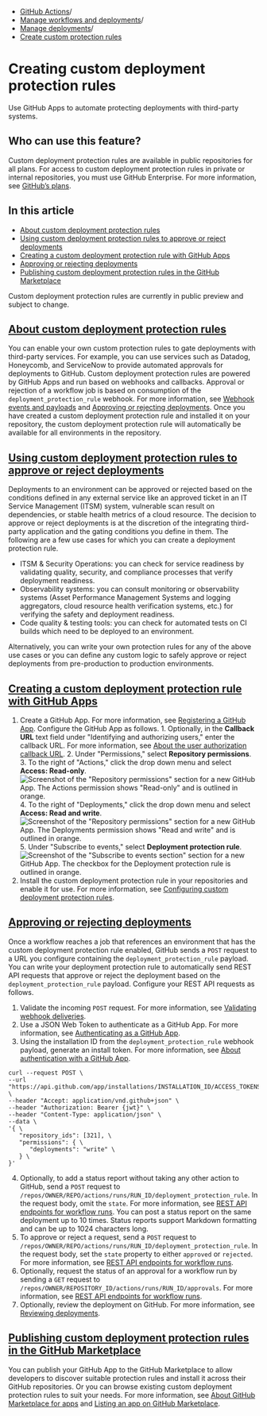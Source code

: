   * [GitHub Actions](https://docs.github.com/en/actions "GitHub Actions")/
  * [Manage workflows and deployments](https://docs.github.com/en/actions/managing-workflow-runs-and-deployments "Manage workflows and deployments")/
  * [Manage deployments](https://docs.github.com/en/actions/managing-workflow-runs-and-deployments/managing-deployments "Manage deployments")/
  * [Create custom protection rules](https://docs.github.com/en/actions/managing-workflow-runs-and-deployments/managing-deployments/creating-custom-deployment-protection-rules "Create custom protection rules")


# Creating custom deployment protection rules
Use GitHub Apps to automate protecting deployments with third-party systems.
## Who can use this feature?
Custom deployment protection rules are available in public repositories for all plans. For access to custom deployment protection rules in private or internal repositories, you must use GitHub Enterprise. For more information, see [GitHub’s plans](https://docs.github.com/en/get-started/learning-about-github/githubs-plans).
## In this article
  * [About custom deployment protection rules](https://docs.github.com/en/actions/managing-workflow-runs-and-deployments/managing-deployments/creating-custom-deployment-protection-rules#about-custom-deployment-protection-rules)
  * [Using custom deployment protection rules to approve or reject deployments](https://docs.github.com/en/actions/managing-workflow-runs-and-deployments/managing-deployments/creating-custom-deployment-protection-rules#using-custom-deployment-protection-rules-to-approve-or-reject-deployments)
  * [Creating a custom deployment protection rule with GitHub Apps](https://docs.github.com/en/actions/managing-workflow-runs-and-deployments/managing-deployments/creating-custom-deployment-protection-rules#creating-a-custom-deployment-protection-rule-with-github-apps)
  * [Approving or rejecting deployments](https://docs.github.com/en/actions/managing-workflow-runs-and-deployments/managing-deployments/creating-custom-deployment-protection-rules#approving-or-rejecting-deployments)
  * [Publishing custom deployment protection rules in the GitHub Marketplace](https://docs.github.com/en/actions/managing-workflow-runs-and-deployments/managing-deployments/creating-custom-deployment-protection-rules#publishing-custom-deployment-protection-rules-in-the-github-marketplace)


Custom deployment protection rules are currently in public preview and subject to change.
## [About custom deployment protection rules](https://docs.github.com/en/actions/managing-workflow-runs-and-deployments/managing-deployments/creating-custom-deployment-protection-rules#about-custom-deployment-protection-rules)
You can enable your own custom protection rules to gate deployments with third-party services. For example, you can use services such as Datadog, Honeycomb, and ServiceNow to provide automated approvals for deployments to GitHub.
Custom deployment protection rules are powered by GitHub Apps and run based on webhooks and callbacks. Approval or rejection of a workflow job is based on consumption of the `deployment_protection_rule` webhook. For more information, see [Webhook events and payloads](https://docs.github.com/en/webhooks-and-events/webhooks/webhook-events-and-payloads#deployment_protection_rule) and [Approving or rejecting deployments](https://docs.github.com/en/actions/managing-workflow-runs-and-deployments/managing-deployments/creating-custom-deployment-protection-rules#approving-or-rejecting-deployments).
Once you have created a custom deployment protection rule and installed it on your repository, the custom deployment protection rule will automatically be available for all environments in the repository.
## [Using custom deployment protection rules to approve or reject deployments](https://docs.github.com/en/actions/managing-workflow-runs-and-deployments/managing-deployments/creating-custom-deployment-protection-rules#using-custom-deployment-protection-rules-to-approve-or-reject-deployments)
Deployments to an environment can be approved or rejected based on the conditions defined in any external service like an approved ticket in an IT Service Management (ITSM) system, vulnerable scan result on dependencies, or stable health metrics of a cloud resource. The decision to approve or reject deployments is at the discretion of the integrating third-party application and the gating conditions you define in them. The following are a few use cases for which you can create a deployment protection rule.
  * ITSM & Security Operations: you can check for service readiness by validating quality, security, and compliance processes that verify deployment readiness.
  * Observability systems: you can consult monitoring or observability systems (Asset Performance Management Systems and logging aggregators, cloud resource health verification systems, etc.) for verifying the safety and deployment readiness.
  * Code quality & testing tools: you can check for automated tests on CI builds which need to be deployed to an environment.


Alternatively, you can write your own protection rules for any of the above use cases or you can define any custom logic to safely approve or reject deployments from pre-production to production environments.
## [Creating a custom deployment protection rule with GitHub Apps](https://docs.github.com/en/actions/managing-workflow-runs-and-deployments/managing-deployments/creating-custom-deployment-protection-rules#creating-a-custom-deployment-protection-rule-with-github-apps)
  1. Create a GitHub App. For more information, see [Registering a GitHub App](https://docs.github.com/en/apps/creating-github-apps/creating-github-apps/creating-a-github-app). Configure the GitHub App as follows.
    1. Optionally, in the **Callback URL** text field under "Identifying and authorizing users," enter the callback URL. For more information, see [About the user authorization callback URL](https://docs.github.com/en/apps/creating-github-apps/creating-github-apps/about-the-user-authorization-callback-url).
    2. Under "Permissions," select **Repository permissions**.
    3. To the right of "Actions," click the drop down menu and select **Access: Read-only**. 
![Screenshot of the "Repository permissions" section for a new GitHub App. The Actions permission shows "Read-only" and is outlined in orange.](https://docs.github.com/assets/cb-24396/images/help/actions/actions-repo-permissions-read-only.png)
    4. To the right of "Deployments," click the drop down menu and select **Access: Read and write**. 
![Screenshot of the "Repository permissions" section for a new GitHub App. The Deployments permission shows "Read and write" and is outlined in orange.](https://docs.github.com/assets/cb-34606/images/help/actions/actions-deployments-repo-permissions-read-and-write.png)
    5. Under "Subscribe to events," select **Deployment protection rule**. 
![Screenshot of the "Subscribe to events section" section for a new GitHub App. The checkbox for the Deployment protection rule is outlined in orange.](https://docs.github.com/assets/cb-49663/images/help/actions/actions-subscribe-to-events-deployment-protection-rules.png)
  2. Install the custom deployment protection rule in your repositories and enable it for use. For more information, see [Configuring custom deployment protection rules](https://docs.github.com/en/actions/deployment/protecting-deployments/configuring-custom-deployment-protection-rules).


## [Approving or rejecting deployments](https://docs.github.com/en/actions/managing-workflow-runs-and-deployments/managing-deployments/creating-custom-deployment-protection-rules#approving-or-rejecting-deployments)
Once a workflow reaches a job that references an environment that has the custom deployment protection rule enabled, GitHub sends a `POST` request to a URL you configure containing the `deployment_protection_rule` payload. You can write your deployment protection rule to automatically send REST API requests that approve or reject the deployment based on the `deployment_protection_rule` payload. Configure your REST API requests as follows.
  1. Validate the incoming `POST` request. For more information, see [Validating webhook deliveries](https://docs.github.com/en/webhooks-and-events/webhooks/securing-your-webhooks#validating-payloads-from-github).
  2. Use a JSON Web Token to authenticate as a GitHub App. For more information, see [Authenticating as a GitHub App](https://docs.github.com/en/apps/creating-github-apps/authenticating-with-a-github-app/authenticating-as-a-github-app#about-authentication-as-a-github-app).
  3. Using the installation ID from the `deployment_protection_rule` webhook payload, generate an install token. For more information, see [About authentication with a GitHub App](https://docs.github.com/en/developers/apps/building-github-apps/authenticating-with-github-apps#authenticating-as-a-github-app).
```
curl --request POST \
--url "https://api.github.com/app/installations/INSTALLATION_ID/ACCESS_TOKENS" \
--header "Accept: application/vnd.github+json" \
--header "Authorization: Bearer {jwt}" \
--header "Content-Type: application/json" \
--data \
'{ \
   "repository_ids": [321], \
   "permissions": { \
      "deployments": "write" \
   } \
}'

```

  4. Optionally, to add a status report without taking any other action to GitHub, send a `POST` request to `/repos/OWNER/REPO/actions/runs/RUN_ID/deployment_protection_rule`. In the request body, omit the `state`. For more information, see [REST API endpoints for workflow runs](https://docs.github.com/en/rest/actions/workflow-runs#review-custom-deployment-protection-rules-for-a-workflow-run). You can post a status report on the same deployment up to 10 times. Status reports support Markdown formatting and can be up to 1024 characters long.
  5. To approve or reject a request, send a `POST` request to `/repos/OWNER/REPO/actions/runs/RUN_ID/deployment_protection_rule`. In the request body, set the `state` property to either `approved` or `rejected`. For more information, see [REST API endpoints for workflow runs](https://docs.github.com/en/rest/actions/workflow-runs#review-custom-deployment-protection-rules-for-a-workflow-run).
  6. Optionally, request the status of an approval for a workflow run by sending a `GET` request to `/repos/OWNER/REPOSITORY_ID/actions/runs/RUN_ID/approvals`. For more information, see [REST API endpoints for workflow runs](https://docs.github.com/en/rest/actions/workflow-runs#get-the-review-history-for-a-workflow-run).
  7. Optionally, review the deployment on GitHub. For more information, see [Reviewing deployments](https://docs.github.com/en/actions/managing-workflow-runs/reviewing-deployments).


## [Publishing custom deployment protection rules in the GitHub Marketplace](https://docs.github.com/en/actions/managing-workflow-runs-and-deployments/managing-deployments/creating-custom-deployment-protection-rules#publishing-custom-deployment-protection-rules-in-the-github-marketplace)
You can publish your GitHub App to the GitHub Marketplace to allow developers to discover suitable protection rules and install it across their GitHub repositories. Or you can browse existing custom deployment protection rules to suit your needs. For more information, see [About GitHub Marketplace for apps](https://docs.github.com/en/apps/publishing-apps-to-github-marketplace/github-marketplace-overview/about-github-marketplace) and [Listing an app on GitHub Marketplace](https://docs.github.com/en/apps/publishing-apps-to-github-marketplace/listing-an-app-on-github-marketplace).
